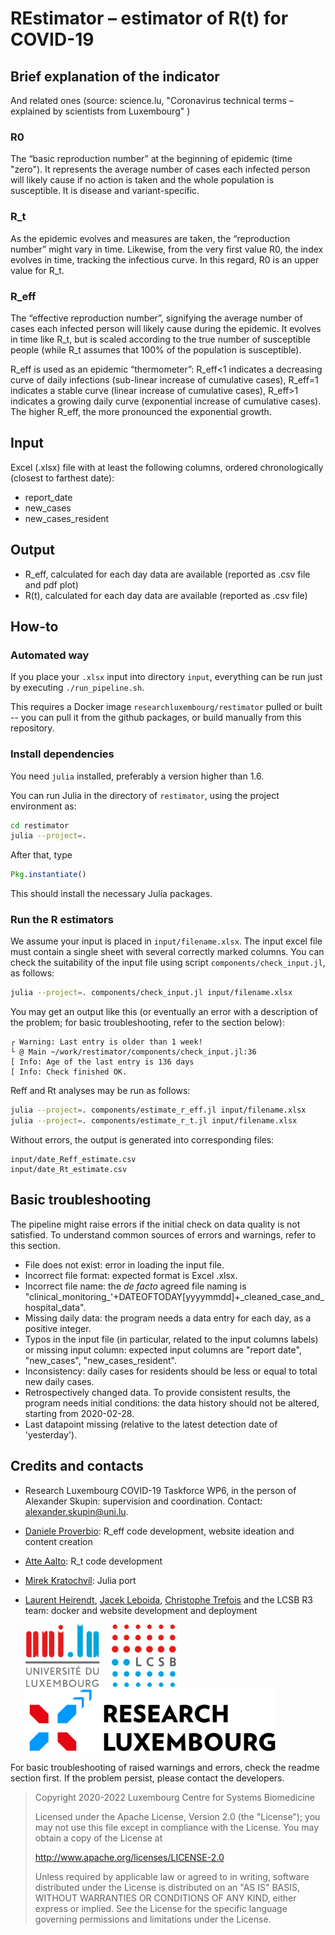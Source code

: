 # REstimator – estimator of R(t) for COVID-19

## Brief explanation of the indicator

And related ones (source: science.lu, "Coronavirus technical terms – explained by scientists from Luxembourg" )

### R0

The “basic reproduction number” at the beginning of epidemic (time "zero"). It represents the average number of cases each infected person will likely cause if no action is taken and the whole population is susceptible. It is disease and variant-specific.

### R_t

As the epidemic evolves and measures are taken, the “reproduction number” might vary in time. Likewise, from the very first value R0, the index evolves in time, tracking the infectious curve. In this regard, R0 is an upper value for R_t.

### R_eff

The “effective reproduction number”, signifying the average number of cases each infected person will likely cause during the epidemic. It evolves in time like R_t, but is scaled according to the true number of susceptible people (while R_t assumes that 100% of the population is susceptible).

R_eff is used as an epidemic “thermometer”: R_eff<1 indicates a decreasing curve of daily infections (sub-linear increase of cumulative cases), R_eff=1 indicates a stable curve (linear increase of cumulative cases), R_eff>1 indicates a growing daily curve (exponential increase of cumulative cases). The higher R_eff, the more pronounced the exponential growth.

## Input

Excel (.xlsx) file with at least the following columns, ordered chronologically (closest to farthest date):

- report_date
- new_cases
- new_cases_resident

## Output

- R_eff, calculated for each day data are available (reported as .csv file and pdf plot)
- R(t), calculated for each day data are available (reported as .csv file)

## How-to

### Automated way

If you place your `.xlsx` input into directory `input`, everything can be run
just by executing `./run_pipeline.sh`.

This requires a Docker image `researchluxembourg/restimator` pulled or built --
you can pull it from the github packages, or build manually from this
repository.

### Install dependencies

You need `julia` installed, preferably a version higher than 1.6.

You can run Julia in the directory of `restimator`, using the project environment as:

```sh
cd restimator
julia --project=.
```

After that, type
```julia
Pkg.instantiate()
```

This should install the necessary Julia packages.

### Run the R estimators

We assume your input is placed in `input/filename.xlsx`. The input excel
file must contain a single sheet with several correctly marked columns. You can
check the suitability of the input file using script
`components/check_input.jl`, as follows:

```sh
julia --project=. components/check_input.jl input/filename.xlsx
```

You may get an output like this (or eventually an error with a description of the problem; for basic troubleshooting, refer to the section below):

```
┌ Warning: Last entry is older than 1 week!
└ @ Main ~/work/restimator/components/check_input.jl:36
[ Info: Age of the last entry is 136 days
[ Info: Check finished OK.
```

Reff and Rt analyses may be run as follows:

```sh
julia --project=. components/estimate_r_eff.jl input/filename.xlsx
julia --project=. components/estimate_r_t.jl input/filename.xlsx
```

Without errors, the output is generated into corresponding files:
```
input/date_Reff_estimate.csv
input/date_Rt_estimate.csv
```

## Basic troubleshooting

The pipeline might raise errors if the initial check on data quality is not satisfied. To understand common sources of errors and warnings, refer to this section.

- File does not exist: error in loading the input file.
- Incorrect file format: expected format is Excel .xlsx.
- Incorrect file name: the _de facto_ agreed file naming is "clinical_monitoring_'+DATEOFTODAY[yyyymmdd]+_cleaned_case_and_hospital_data".
- Missing daily data: the program needs a data entry for each day, as a positive integer.
- Typos in the input file (in particular, related to the input columns labels) or missing input column: expected input columns are "report date", "new_cases", "new_cases_resident".
- Inconsistency: daily cases for residents should be less or equal to total new daily cases.
- Retrospectively changed data. To provide consistent results, the program needs initial conditions: the data history should not be altered, starting from 2020-02-28.
- Last datapoint missing (relative to the latest detection date of 'yesterday').


## Credits and contacts

- Research Luxembourg COVID-19 Taskforce WP6, in the person of Alexander Skupin: supervision and coordination. Contact: alexander.skupin@uni.lu.
- [Daniele Proverbio](https://github.com/daniele-proverbio): R_eff code development, website ideation and content creation
- [Atte Aalto](https://github.com/AtteAalto): R_t code development
- [Mirek Kratochvíl](https://github.com/exaexa): Julia port
- [Laurent Heirendt](https://github.com/laurentheirendt), [Jacek Leboida](https://github.com/jLebioda), [Christophe Trefois](https://github.com/trefex) and the LCSB R3 team: docker and website development and deployment

   <img src="logos/unilu.svg" alt="logos" height="100"/>  &nbsp; &nbsp;    <img src="logos/lcsb.svg" alt="logos" height="100"/> &nbsp; &nbsp; <img src="logos/res_lux.png" alt="logos" height="100"/>  


For basic troubleshooting of raised warnings and errors, check the readme section first.
If the problem persist, please contact the developers.

> Copyright 2020-2022 Luxembourg Centre for Systems Biomedicine
>
> Licensed under the Apache License, Version 2.0 (the "License");
> you may not use this file except in compliance with the License.
> You may obtain a copy of the License at
>
> http://www.apache.org/licenses/LICENSE-2.0
>
> Unless required by applicable law or agreed to in writing, software
> distributed under the License is distributed on an "AS IS" BASIS,
> WITHOUT WARRANTIES OR CONDITIONS OF ANY KIND, either express or implied.
> See the License for the specific language governing permissions and
> limitations under the License.
